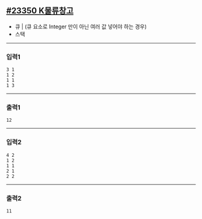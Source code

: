 [#23350 K물류창고](https://www.acmicpc.net/problem/23350)
---

- 큐 | (큐 요소로 Integer 만이 아닌 여러 값 넣어야 하는 경우) 
- 스택

---
### 입력1
```
3 1
1 2
1 1
1 3
```

---
### 출력1
```
12
```

---
### 입력2
```
4 2
1 2
1 1
2 1
2 2
```

---
### 출력2
```
11
```